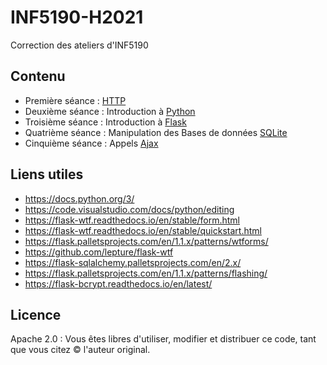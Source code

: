 # INF5190-H2021
Correction des ateliers d'INF5190

## Contenu
- Première séance : [HTTP](./HTTP)
- Deuxième séance : Introduction à [Python](./Python)
- Troisième séance : Introduction à [Flask](./Flask)
- Quatrième séance : Manipulation des Bases de données [SQLite](./SQlite)
- Cinquième séance : Appels [Ajax](./Ajax)

## Liens utiles
- https://docs.python.org/3/
- https://code.visualstudio.com/docs/python/editing
- https://flask-wtf.readthedocs.io/en/stable/form.html
- https://flask-wtf.readthedocs.io/en/stable/quickstart.html
- https://flask.palletsprojects.com/en/1.1.x/patterns/wtforms/
- https://github.com/lepture/flask-wtf
- https://flask-sqlalchemy.palletsprojects.com/en/2.x/
- https://flask.palletsprojects.com/en/1.1.x/patterns/flashing/
- https://flask-bcrypt.readthedocs.io/en/latest/


## Licence
Apache 2.0 : Vous êtes libres d'utiliser, modifier et distribuer ce code, tant que vous citez &copy; l'auteur original.
